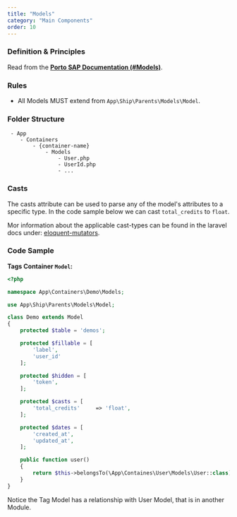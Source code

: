 ```yaml
---
title: "Models"
category: "Main Components"
order: 10
---
```


### Definition & Principles

Read from the [**Porto SAP Documentation (#Models)**](https://github.com/Mahmoudz/Porto#Models).

### Rules

- All Models MUST extend from `App\Ship\Parents\Models\Model`.

### Folder Structure

```
 - App
    - Containers
        - {container-name}
            - Models
                - User.php
                - UserId.php
                - ...
```

### Casts
The casts attribute can be used to parse any of the model's attributes to a specific type. In the code sample below we can cast `total_credits` to `float`.

Mor information about the applicable cast-types can be found in the laravel docs under: [eloquent-mutators](https://laravel.com/docs/5.4/eloquent-mutators).


### Code Sample

**Tags Container `Model`:**

```php
<?php

namespace App\Containers\Demo\Models;

use App\Ship\Parents\Models\Model;

class Demo extends Model
{
    protected $table = 'demos';

    protected $fillable = [
        'label',
        'user_id'
    ];

    protected $hidden = [
        'token',
    ];

    protected $casts = [
        'total_credits'     => 'float',
    ];

    protected $dates = [
        'created_at',
        'updated_at',
    ];

    public function user()
    {
        return $this->belongsTo(\App\Containes\User\Models\User::class);
    }
}
```

Notice the Tag Model has a relationship with User Model, that is in another Module.
